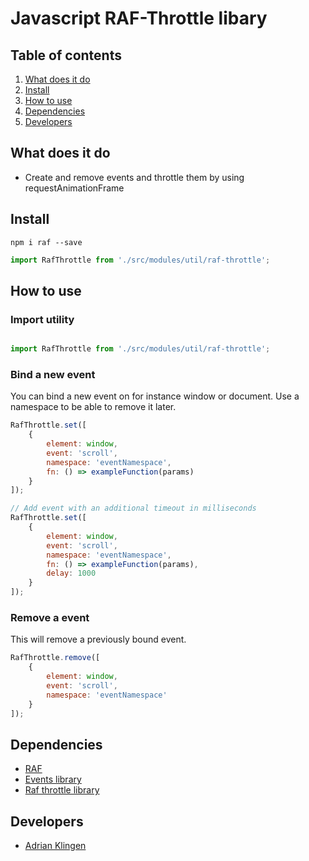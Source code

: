 
# Javascript RAF-Throttle libary

## Table of contents
1. [What does it do](#markdown-header-what-does-it-do)
2. [Install](#markdown-header-install)
3. [How to use](#markdown-header-how-to-use)
4. [Dependencies](#markdown-header-dependencies)
5. [Developers](#markdown-header-developers)


## What does it do
* Create and remove events and throttle them by using requestAnimationFrame

## Install
```node
npm i raf --save
```
```javascript
import RafThrottle from './src/modules/util/raf-throttle';
```

## How to use
### Import utility
```javascript

import RafThrottle from './src/modules/util/raf-throttle';

```

### Bind a new event

You can bind a new event on for instance window or document. Use a namespace to be able to remove it later.
```javascript
RafThrottle.set([
    { 
        element: window, 
        event: 'scroll', 
        namespace: 'eventNamespace',
        fn: () => exampleFunction(params) 
    }
]);

// Add event with an additional timeout in milliseconds
RafThrottle.set([
    { 
        element: window, 
        event: 'scroll', 
        namespace: 'eventNamespace',
        fn: () => exampleFunction(params), 
        delay: 1000 
    }
]);

```

### Remove a event

This will remove a previously bound event.
```javascript
RafThrottle.remove([
    { 
        element: window, 
        event: 'scroll',
        namespace: 'eventNamespace'
    }
]);

```

## Dependencies
* [RAF](https://www.npmjs.com/package/raf)
* [Events library](/utilities/events/)
* [Raf throttle library](/utilities/raf-throttle/)

## Developers
* [Adrian Klingen](mailto:adrian@tamtam.nl)
